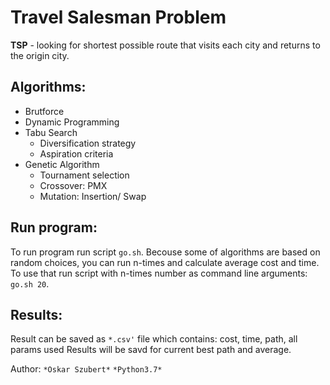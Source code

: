 # Travel Salesman Problem
**TSP**  - looking for shortest possible route that visits each city and returns to the origin city.

## Algorithms:
* Brutforce 
* Dynamic Programming
* Tabu Search
	- Diversification strategy
	- Aspiration criteria 
* Genetic Algorithm
	- Tournament selection
	- Crossover: PMX
	- Mutation: Insertion/ Swap

## Run program:
To run program run script `go.sh`. 
Becouse some of algorithms are based on random choices, you can run n-times and calculate average cost and time.
To use that run script with n-times number as command line arguments:  `go.sh 20`.

## Results:
Result can be saved as `*.csv'` file which contains: cost, time, path, all params used
Results will be savd for current best path and average. 

Author: `*Oskar Szubert*` 
`*Python3.7*` 
